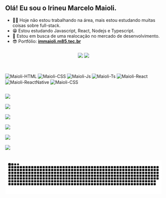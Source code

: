 ## Olá! Eu sou o Irineu Marcelo Maioli.
- 🐱‍🏍 Hoje não estou trabalhando na área, mais estou estudando muitas coisas sobre full-stack.
- 😁 Estou estudando Javascript, React, Nodejs e Typescript.
- 🙌 Estou em busca de uma realocação no mercado de desenvolvimento.
- 😎 Portfólio: <b><a href="https://immaioli.m85.tec.br">immaioli.m85.tec.br</a></b>
##
<div align="center">
  <img height="180em" src="https://github-readme-stats.vercel.app/api?username=irineumarcelomaioli&show_icons=true&theme=dracula&include_all_commits=true&count_private=true"/>
  <img height="180em" src="https://github-readme-stats.vercel.app/api/top-langs/?username=irineumarcelomaioli&layout=compact&langs_count=7&theme=dracula"/>
</div>

##
<div style="display: inline_block"><br>
  <img align="center" alt="Maioli-HTML" height='30' width="90" src="https://img.shields.io/badge/HTML5-20232A?style=for-the-badge&logo=html5&logoColor=E34F26">
  <img align="center" alt="Maioli-CSS" height='30' width="79" src="https://img.shields.io/badge/CSS3-20232A?style=for-the-badge&logo=css3&logoColor=1572B6">
  <img align="center" alt="Maioli-Js" height='30' width="145" src="https://img.shields.io/badge/JavaScript-20232A?style=for-the-badge&logo=javascript&logoColor=F7DF1E">
  <img align="center" alt="Maioli-Ts" height='30' width="145" src="https://img.shields.io/badge/TypeScript-20232A?style=for-the-badge&logo=typescript&logoColor=007ACC">
  <img align="center" alt="Maioli-React" height='30' width="90" src="https://img.shields.io/badge/React-20232A?style=for-the-badge&logo=react&logoColor=61DAFB">
  <img align="center" alt="Maioli-ReactNative" height='30' width="150" src="https://img.shields.io/badge/React_Native-20232A?style=for-the-badge&logo=react&logoColor=61DAFB">
  <img align="center" alt="Maioli-CSS" height='30' width="105" src="https://img.shields.io/badge/Node.js-20232A?style=for-the-badge&logo=node.js&logoColor=43853D" />
</div>  

  ##  
  <div> 
   <a href="https://www.linkedin.com/in/irineu-marcelo-maioli/" target="_blank"><img src="https://img.shields.io/badge/LinkedIn-0077B5?style=for-the-badge&logo=linkedin&logoColor=white" target="_blank"></a>
  
   <a href="https://api.whatsapp.com/send?phone=5544999188624&text=%C3%93la%2C%20gostaria%20de%20marcar%20uma%20entrevista..." target="_blank"><img src="https://img.shields.io/badge/WhatsApp-25D366?style=for-the-badge&logo=whatsapp&logoColor=white" target="_blank"></a>
  
  <a href="https://immaioli.m85.tec.br/" height='30' target="_blank"><img src="https://img.shields.io/badge/Currículo_Online-0A0A0A?style=for-the-badge&logo=dev.to&logoColor=white" target="_blank"></a>
  
  <a href="irineu_marcelo@outlook.com" target="_blank"><img src="https://img.shields.io/badge/Outlook-0078D4?style=for-the-badge&logo=microsoft-outlook&logoColor=white" target="_blank"></a>
  
  <a href="https://instagram.com/maioli.85" target="_blank"><img src="https://img.shields.io/badge/Instagram-E4405F?style=for-the-badge&logo=instagram&logoColor=white" target="_blank"></a> 
  
  <a href="https://www.facebook.com/irineu.marcelo.maioli" target="_blank"><img src="https://img.shields.io/badge/Facebook-1877F2?style=for-the-badge&logo=facebook&logoColor=white" target="_blank"></a>  
  
  ##    
  ![Snake animation](https://github.com/irineumarcelomaioli/irineumarcelomaioli/blob/output/github-contribution-grid-snake.svg)
</div>

##
